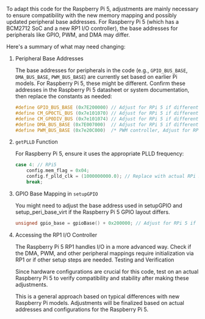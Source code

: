 To adapt this code for the Raspberry Pi 5, adjustments are mainly necessary to ensure compatibility with the new memory mapping and possibly updated peripheral base addresses. For Raspberry Pi 5 (which has a BCM2712 SoC and a new RP1 I/O controller), the base addresses for peripherals like GPIO, PWM, and DMA may differ.

Here's a summary of what may need changing:
1. Peripheral Base Addresses

    The base addresses for peripherals in the code (e.g., `GPIO_BUS_BASE`, `DMA_BUS_BASE`, `PWM_BUS_BASE`) are currently set based on earlier Pi models. For Raspberry Pi 5, these might be different. Confirm these addresses in the Raspberry Pi 5 datasheet or system documentation, then replace the constants as needed:

    ``` cpp
    #define GPIO_BUS_BASE (0x7E200000) // Adjust for RPi 5 if different
    #define CM_GP0CTL_BUS (0x7e101070) // Adjust for RPi 5 if different
    #define CM_GP0DIV_BUS (0x7e101074) // Adjust for RPi 5 if different
    #define DMA_BUS_BASE (0x7E007000)  // Adjust for RPi 5 if different
    #define PWM_BUS_BASE (0x7e20C000)  /* PWM controller, Adjust for RPi 5 if different */
    ```

2. `getPLLD` Function

    For Raspberry Pi 5, ensure it uses the appropriate PLLD frequency:

    ``` cpp
    case 4: // RPi5
        config.mem_flag = 0x04;
        config.f_plld_clk = (1000000000.0); // Replace with actual RPi 5 PLLD frequency if different
        break;
    ```

3. GPIO Base Mapping in `setupGPIO`

    You might need to adjust the base address used in setupGPIO and setup_peri_base_virt if the Raspberry Pi 5 GPIO layout differs.

    ``` cpp
    unsigned gpio_base = gpioBase() + 0x200000; // Adjust for RPi 5 if needed
    ```

4. Accessing the RP1 I/O Controller

    The Raspberry Pi 5 RP1 handles I/O in a more advanced way. Check if the DMA, PWM, and other peripheral mappings require initialization via RP1 or if other setup steps are needed.
    Testing and Verification

    Since hardware configurations are crucial for this code, test on an actual Raspberry Pi 5 to verify compatibility and stability after making these adjustments.

    This is a general approach based on typical differences with new Raspberry Pi models. Adjustments will be finalized based on actual addresses and configurations for the Raspberry Pi 5.
